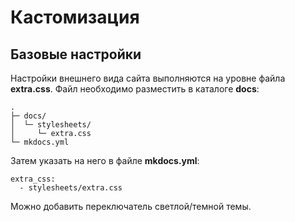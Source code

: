 # Кастомизация

## Базовые настройки

Настройки внешнего вида сайта выполняются на уровне файла **extra.css**. Файл необходимо разместить в каталоге **docs**:

```
.
├─ docs/
│  └─ stylesheets/
│     └─ extra.css
└─ mkdocs.yml
```

Затем указать на него в файле **mkdocs.yml**:

```
extra_css:
  - stylesheets/extra.css

```

Можно добавить переключатель светлой/темной темы.

